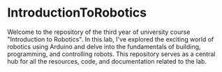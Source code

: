 # IntroductionToRobotics
Welcome to the repository of the third year of university course "Introduction to Robotics". 
In this lab, I've explored the exciting world of robotics using Arduino and delve into the fundamentals of building, programming, and controlling robots. 
This repository serves as a central hub for all the resources, code, and documentation related to the lab.
